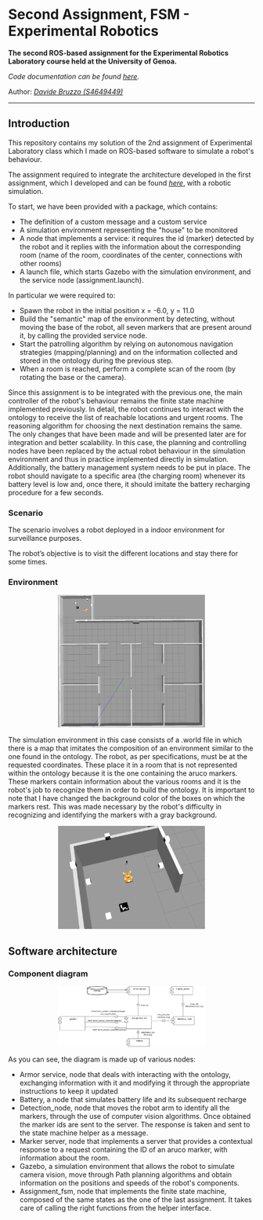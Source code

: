 Second Assignment, FSM - Experimental Robotics
================================
**The second ROS-based assignment for the Experimental Robotics Laboratory course held at the University of Genoa.**

*Code documentation can be found [here](https://davidebruzzo.github.io/exproblab_assignment_2/).*

Author: [*Davide Bruzzo (S4649449)*](mailto:davide.brzo@gmail.com?subject=[GitHub]%20Source%20Han%20Sans)

****************************
## Introduction

This repository contains my solution of the 2nd assignment of Experimental Laboratory class which I made on ROS-based software to simulate a robot's behaviour.

The assignment required to integrate the architecture developed in the first assignment, which I developed and can be found [*here*](https://github.com/davidebruzzo/assignment_FiniteStateMachine), with a robotic simulation.

To start, we have been provided with a package, which contains:

- The definition of a custom message and a custom service
- A simulation environment representing the "house" to be monitored
- A node that implements a service: it requires the id (marker) detected by the robot and it replies with the information about the corresponding room (name of the room, coordinates of the center, connections with other rooms)
- A launch file, which starts Gazebo with the simulation environment, and the service node (assignment.launch).

In particular we were required to:
- Spawn the robot in the initial position x = -6.0, y = 11.0
- Build the "semantic" map of the environment by detecting, without moving the base of the robot, all seven markers that are present around it, by calling the provided service node.
- Start the patrolling algorithm by relying on autonomous navigation strategies (mapping/planning) and on the information collected and stored in the ontology during the previous step.
- When a room is reached, perform a complete scan of the room (by rotating the base or the camera).

Since this assignment is to be integrated with the previous one, the main controller of the robot's behaviour remains the finite state machine implemented previously.
In detail, the robot continues to interact with the ontology to receive the list of reachable locations and urgent rooms. The reasoning algorithm for choosing the next destination remains the same. The only changes that have been made and will be presented later are for integration and better scalability.
In this case, the planning and controlling nodes have been replaced by the actual robot behaviour in the simulation environment and thus in practice implemented directly in simulation.
Additionally, the battery management system needs to be put in place. The robot should navigate to a specific area (the charging room) whenever its battery level is low and, once there, it should imitate the battery recharging procedure for a few seconds.


### Scenario

The scenario involves a robot deployed in a indoor environment for surveillance purposes.

The robot’s objective is to visit the different locations and stay there for some times.

### Environment

<p align="center">
<img src="https://github.com/davidebruzzo/exproblab_assignment_2/blob/main/imgs/ambiente.png" width="300" />
<p>
The simulation environment in this case consists of a .world file in which there is a map that imitates the composition of an environment similar to the one found in the ontology. The robot, as per specifications, must be at the requested coordinates. These place it in a room that is not represented within the ontology because it is the one containing the aruco markers. These markers contain information about the various rooms and it is the robot's job to recognize them in order to build the ontology. It is important to note that I have changed the background color of the boxes on which the markers rest. This was made necessary by the robot's difficulty in recognizing and identifying the markers with a gray background.

<p align="center">
<img src="https://github.com/davidebruzzo/exproblab_assignment_2/blob/main/imgs/inizio stanza.png" width="300" />
<p>

## Software architecture

### Component diagram
<p align="center">
<img src="https://github.com/davidebruzzo/exproblab_assignment_2/blob/main/imgs/component.png" width="300" />
<p>

As you can see, the diagram is made up of various nodes:
- Armor service, node that deals with interacting with the ontology, exchanging information with it and modifying it through the appropriate instructions to keep it updated
- Battery, a node that simulates battery life and its subsequent recharge
- Detection_node, node that moves the robot arm to identify all the markers, through the use of computer vision algorithms. Once obtained the marker ids are sent to the server. The response is taken and sent to the state machine helper as a message.
- Marker server, node that implements a server that provides a contextual response to a request containing the ID of an aruco marker, with information about the room.
- Gazebo, a simulation environment that allows the robot to simulate camera vision, move through Path planning algorithms and obtain information on the positions and speeds of the robot's components.
- Assignment_fsm, node that implements the finite state machine, composed of the same states as the one of the last assignment. It takes care of calling the right functions from the helper interface.

